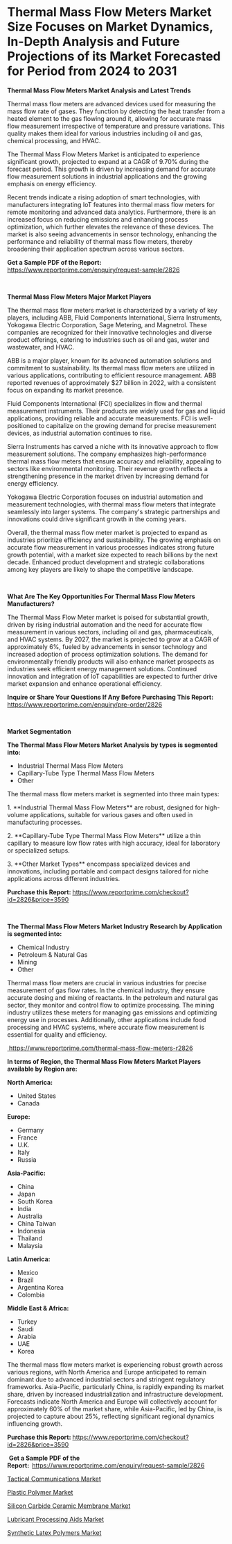 <p><h1>Thermal Mass Flow Meters Market Size Focuses on Market Dynamics, In-Depth Analysis and Future Projections of its Market Forecasted for Period from 2024 to 2031</h1></p><p><strong>Thermal Mass Flow Meters Market Analysis and Latest Trends</strong></p>
<p><p>Thermal mass flow meters are advanced devices used for measuring the mass flow rate of gases. They function by detecting the heat transfer from a heated element to the gas flowing around it, allowing for accurate mass flow measurement irrespective of temperature and pressure variations. This quality makes them ideal for various industries including oil and gas, chemical processing, and HVAC.</p><p>The Thermal Mass Flow Meters Market is anticipated to experience significant growth, projected to expand at a CAGR of 9.70% during the forecast period. This growth is driven by increasing demand for accurate flow measurement solutions in industrial applications and the growing emphasis on energy efficiency. </p><p>Recent trends indicate a rising adoption of smart technologies, with manufacturers integrating IoT features into thermal mass flow meters for remote monitoring and advanced data analytics. Furthermore, there is an increased focus on reducing emissions and enhancing process optimization, which further elevates the relevance of these devices. The market is also seeing advancements in sensor technology, enhancing the performance and reliability of thermal mass flow meters, thereby broadening their application spectrum across various sectors.</p></p>
<p><strong>Get a Sample PDF of the Report:&nbsp;</strong> <a href="https://www.reportprime.com/enquiry/request-sample/2826">https://www.reportprime.com/enquiry/request-sample/2826</a></p>
<p>&nbsp;</p>
<p><strong>Thermal Mass Flow Meters Major Market Players</strong></p>
<p><p>The thermal mass flow meters market is characterized by a variety of key players, including ABB, Fluid Components International, Sierra Instruments, Yokogawa Electric Corporation, Sage Metering, and Magnetrol. These companies are recognized for their innovative technologies and diverse product offerings, catering to industries such as oil and gas, water and wastewater, and HVAC.</p><p>ABB is a major player, known for its advanced automation solutions and commitment to sustainability. Its thermal mass flow meters are utilized in various applications, contributing to efficient resource management. ABB reported revenues of approximately $27 billion in 2022, with a consistent focus on expanding its market presence.</p><p>Fluid Components International (FCI) specializes in flow and thermal measurement instruments. Their products are widely used for gas and liquid applications, providing reliable and accurate measurements. FCI is well-positioned to capitalize on the growing demand for precise measurement devices, as industrial automation continues to rise.</p><p>Sierra Instruments has carved a niche with its innovative approach to flow measurement solutions. The company emphasizes high-performance thermal mass flow meters that ensure accuracy and reliability, appealing to sectors like environmental monitoring. Their revenue growth reflects a strengthening presence in the market driven by increasing demand for energy efficiency.</p><p>Yokogawa Electric Corporation focuses on industrial automation and measurement technologies, with thermal mass flow meters that integrate seamlessly into larger systems. The company's strategic partnerships and innovations could drive significant growth in the coming years.</p><p>Overall, the thermal mass flow meter market is projected to expand as industries prioritize efficiency and sustainability. The growing emphasis on accurate flow measurement in various processes indicates strong future growth potential, with a market size expected to reach billions by the next decade. Enhanced product development and strategic collaborations among key players are likely to shape the competitive landscape.</p></p>
<p>&nbsp;</p>
<p><strong>What Are The Key Opportunities For Thermal Mass Flow Meters Manufacturers?</strong></p>
<p><p>The Thermal Mass Flow Meter market is poised for substantial growth, driven by rising industrial automation and the need for accurate flow measurement in various sectors, including oil and gas, pharmaceuticals, and HVAC systems. By 2027, the market is projected to grow at a CAGR of approximately 6%, fueled by advancements in sensor technology and increased adoption of process optimization solutions. The demand for environmentally friendly products will also enhance market prospects as industries seek efficient energy management solutions. Continued innovation and integration of IoT capabilities are expected to further drive market expansion and enhance operational efficiency.</p></p>
<p><strong>Inquire or Share Your Questions If Any Before Purchasing This Report:</strong> <a href="https://www.reportprime.com/enquiry/pre-order/2826">https://www.reportprime.com/enquiry/pre-order/2826</a></p>
<p>&nbsp;</p>
<p><strong>Market Segmentation</strong></p>
<p><strong>The Thermal Mass Flow Meters Market Analysis by types is segmented into:</strong></p>
<p><ul><li>Industrial Thermal Mass Flow Meters</li><li>Capillary-Tube Type Thermal Mass Flow Meters</li><li>Other</li></ul></p>
<p><p>The thermal mass flow meters market is segmented into three main types: </p><p>1. **Industrial Thermal Mass Flow Meters** are robust, designed for high-volume applications, suitable for various gases and often used in manufacturing processes. </p><p>2. **Capillary-Tube Type Thermal Mass Flow Meters** utilize a thin capillary to measure low flow rates with high accuracy, ideal for laboratory or specialized setups.</p><p>3. **Other Market Types** encompass specialized devices and innovations, including portable and compact designs tailored for niche applications across different industries.</p></p>
<p><strong>Purchase this Report:&nbsp;</strong><a href="https://www.reportprime.com/checkout?id=2826&price=3590">https://www.reportprime.com/checkout?id=2826&price=3590</a></p>
<p>&nbsp;</p>
<p><strong>The Thermal Mass Flow Meters Market Industry Research by Application is segmented into:</strong></p>
<p><ul><li>Chemical Industry</li><li>Petroleum & Natural Gas</li><li>Mining</li><li>Other</li></ul></p>
<p><p>Thermal mass flow meters are crucial in various industries for precise measurement of gas flow rates. In the chemical industry, they ensure accurate dosing and mixing of reactants. In the petroleum and natural gas sector, they monitor and control flow to optimize processing. The mining industry utilizes these meters for managing gas emissions and optimizing energy use in processes. Additionally, other applications include food processing and HVAC systems, where accurate flow measurement is essential for quality and efficiency.</p></p>
<p><a href="https://www.reportprime.com/thermal-mass-flow-meters-r2826">&nbsp;https://www.reportprime.com/thermal-mass-flow-meters-r2826</a></p>
<p><strong>In terms of Region, the Thermal Mass Flow Meters Market Players available by Region are:</strong></p>
<p>
    <p> <strong> North America: </strong>
        <ul>
            <li>United States</li>
            <li>Canada</li>
        </ul>
        </p> 
    <p> <strong> Europe: </strong>
        <ul>
            <li>Germany</li>
            <li>France</li>
            <li>U.K.</li>
            <li>Italy</li>
            <li>Russia</li>
        </ul>
        </p> 
    <p> <strong> Asia-Pacific: </strong>
        <ul>
            <li>China</li>
            <li>Japan</li>
            <li>South Korea</li>
            <li>India</li>
            <li>Australia</li>
            <li>China Taiwan</li>
            <li>Indonesia</li>
            <li>Thailand</li>
            <li>Malaysia</li>
        </ul>
        </p> 
    <p> <strong> Latin America: </strong>
        <ul>
            <li>Mexico</li>
            <li>Brazil</li>
            <li>Argentina Korea</li>
            <li>Colombia</li>
        </ul>
        </p> 
    <p> <strong> Middle East & Africa: </strong>
        <ul>
            <li>Turkey</li>
            <li>Saudi</li>
            <li>Arabia</li>
            <li>UAE</li>
            <li>Korea</li>
        </ul>
    </p>
    </p>
<p><p>The thermal mass flow meters market is experiencing robust growth across various regions, with North America and Europe anticipated to remain dominant due to advanced industrial sectors and stringent regulatory frameworks. Asia-Pacific, particularly China, is rapidly expanding its market share, driven by increased industrialization and infrastructure development. Forecasts indicate North America and Europe will collectively account for approximately 60% of the market share, while Asia-Pacific, led by China, is projected to capture about 25%, reflecting significant regional dynamics influencing growth.</p></p>
<p><strong>Purchase this Report: </strong><a href="https://www.reportprime.com/checkout?id=2826&price=3590">https://www.reportprime.com/checkout?id=2826&price=3590</a></p>
<p>&nbsp;<strong>Get a Sample PDF of the Report:&nbsp;&nbsp;</strong><a href="https://www.reportprime.com/enquiry/request-sample/2826">https://www.reportprime.com/enquiry/request-sample/2826</a></p>
<p><strong></strong></p>
<p><p><a href="https://www.linkedin.com/pulse/tactical-communications-market-size-segmentation-trends-tbjnf?trackingId=8b8D3A1%2FQP%2B4Q549LpH1%2BQ%3D%3D">Tactical Communications Market</a></p><p><a href="https://www.linkedin.com/pulse/future-ready-strategic-insights-global-plastic-polymer-market-pp84c?trackingId=zvC4zq1sTsG5gAQe%2Fv7ZaA%3D%3D">Plastic Polymer Market</a></p><p><a href="https://issuu.com/reportprime-2/docs/silicon-carbide-ceramic-membrane-ma_6b98c784bf3e25">Silicon Carbide Ceramic Membrane Market</a></p><p><a href="https://issuu.com/reportprime-2/docs/lubricant-processing-aids-market-si_5f8ddb77ccfdc3">Lubricant Processing Aids Market</a></p><p><a href="https://www.linkedin.com/pulse/global-synthetic-latex-polymers-market-trends-forecasts-strategic-3xy8c?trackingId=XN6uaOmgQzOsXopgZR10iQ%3D%3D">Synthetic Latex Polymers Market</a></p></p>
